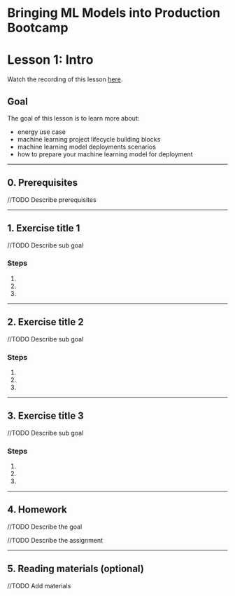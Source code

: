 # Bringing ML Models into Production Bootcamp
# Lesson 1: Intro

Watch the recording of this lesson [here](https://youtu.be/irwDv_wDyQc).

## Goal

The goal of this lesson is to learn more about:
- energy use case
- machine learning project lifecycle building blocks
- machine learning model deployments scenarios
- how to prepare your machine learning model for deployment
---

## 0. Prerequisites

//TODO Describe prerequisites

---
## 1. Exercise title 1

//TODO Describe sub goal

### Steps

1.
2.
3.

---
## 2. Exercise title 2

//TODO Describe sub goal
### Steps

1.
2.
3.

---
## 3. Exercise title 3

//TODO Describe sub goal

### Steps

1.
2.
3.

---
## 4. Homework

//TODO Describe the goal

//TODO Describe the assignment

---
## 5. Reading materials (optional)

//TODO Add materials

